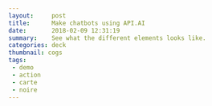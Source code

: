 ```yaml
---
layout:     post
title:      Make chatbots using API.AI
date:       2018-02-09 12:31:19
summary:    See what the different elements looks like.
categories: deck
thumbnail: cogs
tags:
 - demo
 - action
 - carte
 - noire
---
```


